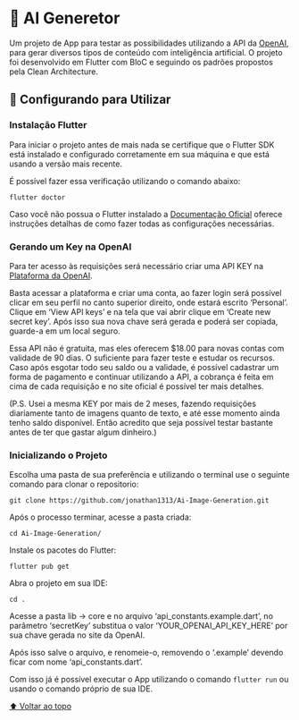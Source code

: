 # 🤖 AI Generetor

Um projeto de App para testar as possibilidades utilizando a API da [OpenAI](https://openai.com/), para gerar diversos tipos de conteúdo com inteligência artificial. O projeto foi desenvolvido em Flutter com BloC e seguindo os padrões propostos pela  Clean Architecture.

## 🚀 Configurando para Utilizar

### Instalação Flutter

Para iniciar o projeto antes de mais nada se certifique que o Flutter SDK está instalado e configurado corretamente em sua máquina e que está usando a versão mais recente. 

É possível fazer essa verificação utilizando o comando abaixo:
```
flutter doctor
```
Caso você não possua o Flutter instalado a [Documentação Oficial](https://docs.flutter.dev/get-started/install) oferece instruções detalhas de como fazer todas as configurações necessárias.

### Gerando um Key na OpenAI

Para ter acesso às requisições será necessário criar uma API KEY na [Plataforma da OpenAI](https://platform.openai.com/).

Basta acessar a plataforma e criar uma conta, ao fazer login será possível clicar em seu perfil no canto superior direito, onde estará escrito ‘Personal’. Clique em ‘View API keys’ e na tela que vai abrir clique em ‘Create new secret key’. Após isso sua nova chave será gerada e poderá ser copiada, guarde-a em um local seguro.

Essa API não é gratuita, mas eles oferecem $18.00 para novas contas com validade de 90 dias. O suficiente para fazer teste e estudar os recursos. Caso após esgotar todo seu saldo ou a validade, é possível cadastrar um forma de pagamento e continuar utilizando a API, a cobrança é feita em cima de cada requisição e no site oficial é possível ter mais detalhes.

(P.S. Usei a mesma KEY por mais de 2 meses, fazendo requisições diariamente tanto de imagens quanto de texto, e até esse momento ainda tenho saldo disponível. Então acredito que seja possível testar bastante antes de ter que gastar algum dinheiro.)

### Inicializando o Projeto

Escolha uma pasta de sua preferência e utilizando o terminal use o seguinte comando para clonar o repositorio:
```
git clone https://github.com/jonathan1313/Ai-Image-Generation.git
```

Após o processo terminar, acesse a pasta criada:
```
cd Ai-Image-Generation/
```

Instale os pacotes do Flutter:
```
flutter pub get
```

Abra o projeto em sua IDE:
```
cd .
```

Acesse a pasta lib -> core e no arquivo ‘api_constants.example.dart’, no parâmetro ‘secretKey’ substitua o valor ‘YOUR_OPENAI_API_KEY_HERE’ por sua chave gerada no site da OpenAI.

Após isso salve o arquivo, e renomeie-o, removendo o ‘.example’ devendo ficar com nome ‘api_constants.dart’.

Com isso já é possível executar o App utilizando o comando ```flutter run``` ou usando o comando próprio de sua IDE.

[⬆ Voltar ao topo](https://github.com/jonathan1313/Ai-Image-Generation)<br>